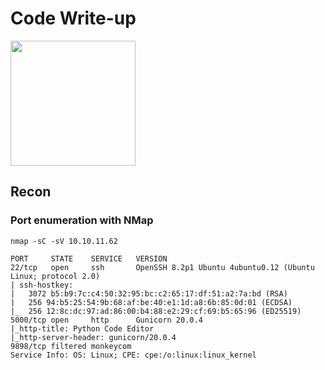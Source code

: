 # Code Write-up

<img src="https://labs.hackthebox.com/storage/avatars/55cc3528cd7ad96f67c4f0c715efe286.png" width="200" height="200">

## Recon 

### Port enumeration with NMap

`nmap -sC -sV 10.10.11.62`

    PORT     STATE    SERVICE   VERSION
    22/tcp   open     ssh       OpenSSH 8.2p1 Ubuntu 4ubuntu0.12 (Ubuntu Linux; protocol 2.0)
    | ssh-hostkey: 
    |   3072 b5:b9:7c:c4:50:32:95:bc:c2:65:17:df:51:a2:7a:bd (RSA)
    |   256 94:b5:25:54:9b:68:af:be:40:e1:1d:a8:6b:85:0d:01 (ECDSA)
    |_  256 12:8c:dc:97:ad:86:00:b4:88:e2:29:cf:69:b5:65:96 (ED25519)
    5000/tcp open     http      Gunicorn 20.0.4
    |_http-title: Python Code Editor
    |_http-server-header: gunicorn/20.0.4
    9898/tcp filtered monkeycom
    Service Info: OS: Linux; CPE: cpe:/o:linux:linux_kernel
